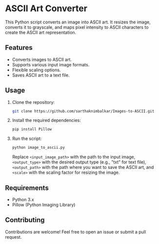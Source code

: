 # ASCII Art Converter

This Python script converts an image into ASCII art. It resizes the image, converts it to grayscale, and maps pixel intensity to ASCII characters to create the ASCII art representation.

## Features

- Converts images to ASCII art.
- Supports various input image formats.
- Flexible scaling options.
- Saves ASCII art to a text file.

## Usage

1. Clone the repository:

    ```bash
    git clone https://github.com/sarthaknimbalkar/Images-to-ASCII.git
    ```

2. Install the required dependencies:

    ```bash
    pip install Pillow
    ```

3. Run the script:

    ```bash
    python image_to_ascii.py
    ```

    Replace `<input_image_path>` with the path to the input image, `<output_type>` with the desired output type (e.g., "txt" for text file), `<output_path>` with the path where you want to save the ASCII art, and `<scale>` with the scaling factor for resizing the image.


## Requirements

- Python 3.x
- Pillow (Python Imaging Library)

## Contributing

Contributions are welcome! Feel free to open an issue or submit a pull request.
